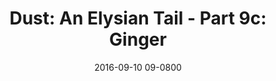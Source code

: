 ---
layout: entry.pug
title: "Dust: An Elysian Tail - Part 9c: Ginger"
date: 2016-09-10 09-0800
publishDate: 2018-12-01 09-0800
categories: playthroughs dust-aet dust dust-an-elysian-tail
draft: true
---